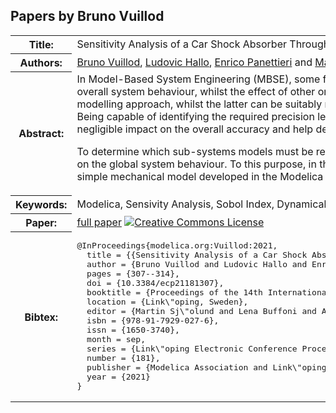 ## Papers by Bruno Vuillod
<table><tr><th>Title:</th>
<td>Sensitivity Analysis of a Car Shock Absorber Through a Functional Mock-up Units-Based Modelling Strategy</td>
</tr>
<tr><th>Authors:</th>
<td>
<a href="/proceedings/authors/BrunoVuillod">Bruno Vuillod</a>, <a href="/proceedings/authors/LudovicHallo">Ludovic Hallo</a>, <a href="/proceedings/authors/EnricoPanettieri">Enrico Panettieri</a> and <a href="/proceedings/authors/MarcoMontemurro">Marco Montemurro</a></td>
</tr>
<tr><th>Abstract:</th>
<td>In Model-Based System Engineering (MBSE), some functional sub-systems can have a considerable influence on the overall system behaviour, whilst the effect of other ones can be neglected. Of course, the former requires a refined modelling approach, whilst the latter can be suitably represented by means of low-fidelity models (usually 0D models). Being capable of identifying the required precision level of sub-systems can help reducing the system complexity, with a negligible impact on the overall accuracy and help deepen the calculations in the system parts where it is necessary.<br>

To determine which sub-systems models must be refined, suitable indicators must be introduced to assess their influence on the global system behaviour. To this purpose, in this work, a sensitivity analysis based on Sobol&#x27;s indices coupled with a simple mechanical model developed in the Modelica environment is proposed to achieve the aforementioned task.</td></tr>
<tr><th>Keywords:</th>
<td>Modelica, Sensivity Analysis, Sobol Index, Dynamical System</td></tr>
<tr><th>Paper:</th>
<td><a href="https://doi.org/10.3384/ecp21181307">full paper</a> <a rel="license" href="http://creativecommons.org/licenses/by/4.0/"><img alt="Creative Commons License" style="border-width:0" src="https://i.creativecommons.org/l/by/4.0/80x15.png" /></a></td>
</tr>
<tr><th>Bibtex:</th>
<td><pre>
@InProceedings{modelica.org:Vuillod:2021,
  title = {{Sensitivity Analysis of a Car Shock Absorber Through a Functional Mock-up Units-Based Modelling Strategy}},
  author = {Bruno Vuillod and Ludovic Hallo and Enrico Panettieri and Marco Montemurro},
  pages = {307--314},
  doi = {10.3384/ecp21181307},
  booktitle = {Proceedings of the 14th International Modelica Conference},
  location = {Link\&quot;oping, Sweden},
  editor = {Martin Sj\&quot;olund and Lena Buffoni and Adrian Pop and Lennart Ochel},
  isbn = {978-91-7929-027-6},
  issn = {1650-3740},
  month = sep,
  series = {Link\&quot;oping Electronic Conference Proceedings},
  number = {181},
  publisher = {Modelica Association and Link\&quot;oping University Electronic Press},
  year = {2021}
}
</pre></td></tr>
</table><br>
